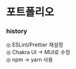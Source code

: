# 포트폴리오

### history

[2022.12-13]: Todo-List

◎ ESLint/Prettier 재설정
<br/>
◎ Chakra UI -> MUI로 수정
<br/>
◎ npm -> yarn 사용
